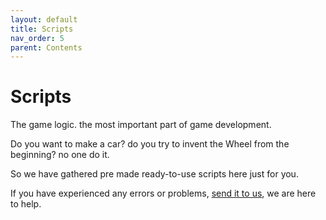 ```yaml
---
layout: default
title: Scripts
nav_order: 5
parent: Contents
---
```


# Scripts
The game logic. the most important part of game development.

Do you want to make a car? do you try to invent the Wheel from the beginning? no one do it.

So we have gathered pre made ready-to-use scripts here just for you.

If you have experienced any errors or problems, [send it to us](https://github.com/UnityCommunity/UnityLibrary/issues), we are here to help.
